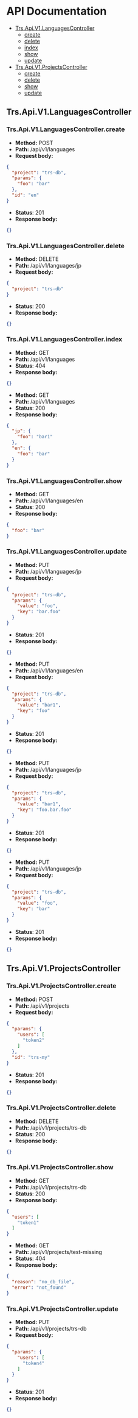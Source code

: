 # API Documentation
* [Trs.Api.V1.LanguagesController](#trsapiv1languagescontroller)
  * [create](#trsapiv1languagescontrollercreate)
  * [delete](#trsapiv1languagescontrollerdelete)
  * [index](#trsapiv1languagescontrollerindex)
  * [show](#trsapiv1languagescontrollershow)
  * [update](#trsapiv1languagescontrollerupdate)
* [Trs.Api.V1.ProjectsController](#trsapiv1projectscontroller)
  * [create](#trsapiv1projectscontrollercreate)
  * [delete](#trsapiv1projectscontrollerdelete)
  * [show](#trsapiv1projectscontrollershow)
  * [update](#trsapiv1projectscontrollerupdate)

## Trs.Api.V1.LanguagesController
### Trs.Api.V1.LanguagesController.create
* __Method:__ POST
* __Path:__ /api/v1/languages
* __Request body:__
```json
{
  "project": "trs-db",
  "params": {
    "foo": "bar"
  },
  "id": "en"
}
```
* __Status__: 201
* __Response body:__
```json
{}
```
### Trs.Api.V1.LanguagesController.delete
* __Method:__ DELETE
* __Path:__ /api/v1/languages/jp
* __Request body:__
```json
{
  "project": "trs-db"
}
```
* __Status__: 200
* __Response body:__
```json
{}
```
### Trs.Api.V1.LanguagesController.index
* __Method:__ GET
* __Path:__ /api/v1/languages
* __Status__: 404
* __Response body:__
```json
{}
```
* __Method:__ GET
* __Path:__ /api/v1/languages
* __Status__: 200
* __Response body:__
```json
{
  "jp": {
    "foo": "bar1"
  },
  "en": {
    "foo": "bar"
  }
}
```
### Trs.Api.V1.LanguagesController.show
* __Method:__ GET
* __Path:__ /api/v1/languages/en
* __Status__: 200
* __Response body:__
```json
{
  "foo": "bar"
}
```
### Trs.Api.V1.LanguagesController.update
* __Method:__ PUT
* __Path:__ /api/v1/languages/jp
* __Request body:__
```json
{
  "project": "trs-db",
  "params": {
    "value": "foo",
    "key": "bar.foo"
  }
}
```
* __Status__: 201
* __Response body:__
```json
{}
```
* __Method:__ PUT
* __Path:__ /api/v1/languages/en
* __Request body:__
```json
{
  "project": "trs-db",
  "params": {
    "value": "bar1",
    "key": "foo"
  }
}
```
* __Status__: 201
* __Response body:__
```json
{}
```
* __Method:__ PUT
* __Path:__ /api/v1/languages/jp
* __Request body:__
```json
{
  "project": "trs-db",
  "params": {
    "value": "bar1",
    "key": "foo.bar.foo"
  }
}
```
* __Status__: 201
* __Response body:__
```json
{}
```
* __Method:__ PUT
* __Path:__ /api/v1/languages/jp
* __Request body:__
```json
{
  "project": "trs-db",
  "params": {
    "value": "foo",
    "key": "bar"
  }
}
```
* __Status__: 201
* __Response body:__
```json
{}
```
## Trs.Api.V1.ProjectsController
### Trs.Api.V1.ProjectsController.create
* __Method:__ POST
* __Path:__ /api/v1/projects
* __Request body:__
```json
{
  "params": {
    "users": [
      "token2"
    ]
  },
  "id": "trs-my"
}
```
* __Status__: 201
* __Response body:__
```json
{}
```
### Trs.Api.V1.ProjectsController.delete
* __Method:__ DELETE
* __Path:__ /api/v1/projects/trs-db
* __Status__: 200
* __Response body:__
```json
{}
```
### Trs.Api.V1.ProjectsController.show
* __Method:__ GET
* __Path:__ /api/v1/projects/trs-db
* __Status__: 200
* __Response body:__
```json
{
  "users": [
    "token1"
  ]
}
```
* __Method:__ GET
* __Path:__ /api/v1/projects/test-missing
* __Status__: 404
* __Response body:__
```json
{
  "reason": "no_db_file",
  "error": "not_found"
}
```
### Trs.Api.V1.ProjectsController.update
* __Method:__ PUT
* __Path:__ /api/v1/projects/trs-db
* __Request body:__
```json
{
  "params": {
    "users": [
      "token4"
    ]
  }
}
```
* __Status__: 201
* __Response body:__
```json
{}
```
